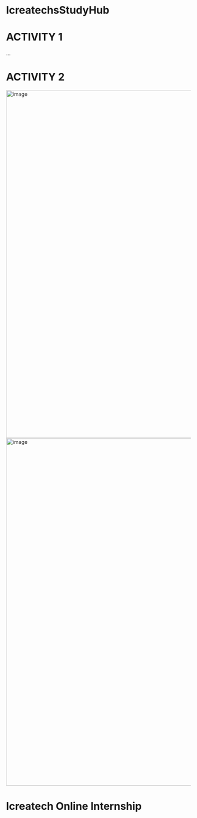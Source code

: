 # IcreatechsStudyHub
# ACTIVITY 1

...

# ACTIVITY 2
<img width="948" alt="image" src="https://github.com/Rdavee/IcreatechsStudyHub/assets/141089345/71cefadc-28d1-439d-9e42-4bf470c0ab27">
<img width="947" alt="image" src="https://github.com/Rdavee/IcreatechsStudyHub/assets/141089345/d330da2e-a88a-47d3-8a77-e7be452f7734">






# Icreatech Online Internship
